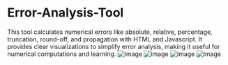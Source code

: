 # Error-Analysis-Tool
This tool calculates numerical errors like absolute, relative, percentage, truncation, round-off, and propagation with HTML and Javascript. It provides clear visualizations to simplify error analysis, making it useful for numerical computations and learning. 
![image](https://github.com/user-attachments/assets/eec0f329-aa98-4586-9a55-b3cf580c4748)
![image](https://github.com/user-attachments/assets/19156ec6-5f59-41ad-8d9c-3c9ea0775af1)
![image](https://github.com/user-attachments/assets/d6766187-a2b4-449e-ab4f-a650e9558aac)
![image](https://github.com/user-attachments/assets/ac6ca125-2c4b-4f1a-b742-e7c803c61dd5)

